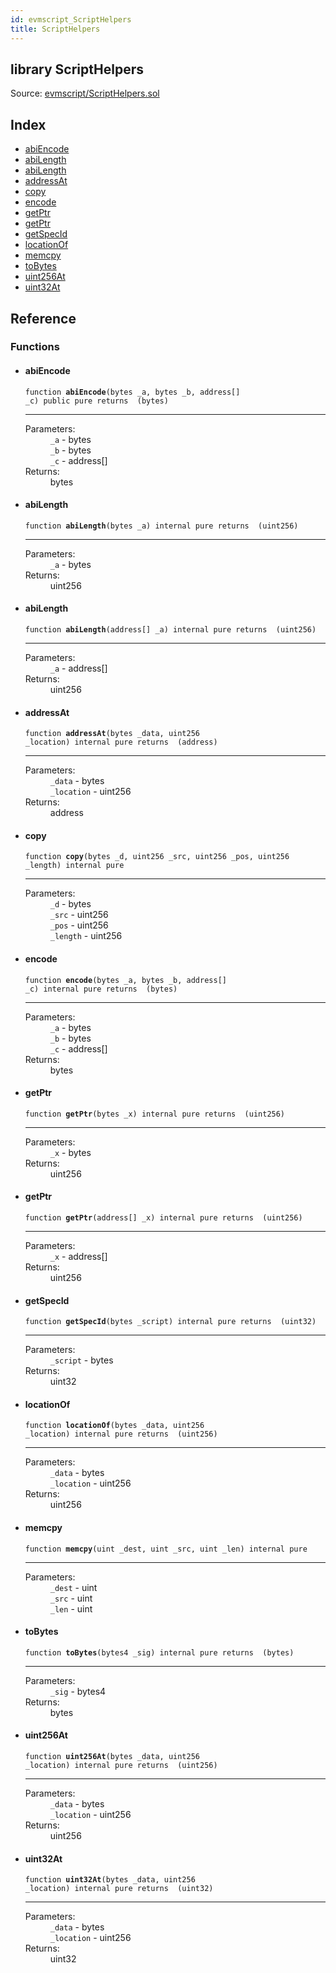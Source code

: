 ```yaml
---
id: evmscript_ScriptHelpers
title: ScriptHelpers
---
```


<div class="contract-doc"><div class="contract"><h2 class="contract-header"><span class="contract-kind">library</span> ScriptHelpers</h2><div class="source">Source: <a href="https://github.com/aragon/aragonOS//blob/v3.1.4/contracts/evmscript/ScriptHelpers.sol" target="_blank">evmscript/ScriptHelpers.sol</a></div></div><div class="index"><h2>Index</h2><ul><li><a href="evmscript_ScriptHelpers.html#abiEncode">abiEncode</a></li><li><a href="evmscript_ScriptHelpers.html#abiLength">abiLength</a></li><li><a href="evmscript_ScriptHelpers.html#abiLength">abiLength</a></li><li><a href="evmscript_ScriptHelpers.html#addressAt">addressAt</a></li><li><a href="evmscript_ScriptHelpers.html#copy">copy</a></li><li><a href="evmscript_ScriptHelpers.html#encode">encode</a></li><li><a href="evmscript_ScriptHelpers.html#getPtr">getPtr</a></li><li><a href="evmscript_ScriptHelpers.html#getPtr">getPtr</a></li><li><a href="evmscript_ScriptHelpers.html#getSpecId">getSpecId</a></li><li><a href="evmscript_ScriptHelpers.html#locationOf">locationOf</a></li><li><a href="evmscript_ScriptHelpers.html#memcpy">memcpy</a></li><li><a href="evmscript_ScriptHelpers.html#toBytes">toBytes</a></li><li><a href="evmscript_ScriptHelpers.html#uint256At">uint256At</a></li><li><a href="evmscript_ScriptHelpers.html#uint32At">uint32At</a></li></ul></div><div class="reference"><h2>Reference</h2><div class="functions"><h3>Functions</h3><ul><li><div class="item function"><span id="abiEncode" class="anchor-marker"></span><h4 class="name">abiEncode</h4><div class="body"><code class="signature">function <strong>abiEncode</strong><span>(bytes _a, bytes _b, address[] _c) </span><span>public </span><span>pure </span><span>returns  (bytes) </span></code><hr/><dl><dt><span class="label-parameters">Parameters:</span></dt><dd><div><code>_a</code> - bytes</div><div><code>_b</code> - bytes</div><div><code>_c</code> - address[]</div></dd><dt><span class="label-return">Returns:</span></dt><dd>bytes</dd></dl></div></div></li><li><div class="item function"><span id="abiLength" class="anchor-marker"></span><h4 class="name">abiLength</h4><div class="body"><code class="signature">function <strong>abiLength</strong><span>(bytes _a) </span><span>internal </span><span>pure </span><span>returns  (uint256) </span></code><hr/><dl><dt><span class="label-parameters">Parameters:</span></dt><dd><div><code>_a</code> - bytes</div></dd><dt><span class="label-return">Returns:</span></dt><dd>uint256</dd></dl></div></div></li><li><div class="item function"><span id="abiLength" class="anchor-marker"></span><h4 class="name">abiLength</h4><div class="body"><code class="signature">function <strong>abiLength</strong><span>(address[] _a) </span><span>internal </span><span>pure </span><span>returns  (uint256) </span></code><hr/><dl><dt><span class="label-parameters">Parameters:</span></dt><dd><div><code>_a</code> - address[]</div></dd><dt><span class="label-return">Returns:</span></dt><dd>uint256</dd></dl></div></div></li><li><div class="item function"><span id="addressAt" class="anchor-marker"></span><h4 class="name">addressAt</h4><div class="body"><code class="signature">function <strong>addressAt</strong><span>(bytes _data, uint256 _location) </span><span>internal </span><span>pure </span><span>returns  (address) </span></code><hr/><dl><dt><span class="label-parameters">Parameters:</span></dt><dd><div><code>_data</code> - bytes</div><div><code>_location</code> - uint256</div></dd><dt><span class="label-return">Returns:</span></dt><dd>address</dd></dl></div></div></li><li><div class="item function"><span id="copy" class="anchor-marker"></span><h4 class="name">copy</h4><div class="body"><code class="signature">function <strong>copy</strong><span>(bytes _d, uint256 _src, uint256 _pos, uint256 _length) </span><span>internal </span><span>pure </span></code><hr/><dl><dt><span class="label-parameters">Parameters:</span></dt><dd><div><code>_d</code> - bytes</div><div><code>_src</code> - uint256</div><div><code>_pos</code> - uint256</div><div><code>_length</code> - uint256</div></dd></dl></div></div></li><li><div class="item function"><span id="encode" class="anchor-marker"></span><h4 class="name">encode</h4><div class="body"><code class="signature">function <strong>encode</strong><span>(bytes _a, bytes _b, address[] _c) </span><span>internal </span><span>pure </span><span>returns  (bytes) </span></code><hr/><dl><dt><span class="label-parameters">Parameters:</span></dt><dd><div><code>_a</code> - bytes</div><div><code>_b</code> - bytes</div><div><code>_c</code> - address[]</div></dd><dt><span class="label-return">Returns:</span></dt><dd>bytes</dd></dl></div></div></li><li><div class="item function"><span id="getPtr" class="anchor-marker"></span><h4 class="name">getPtr</h4><div class="body"><code class="signature">function <strong>getPtr</strong><span>(bytes _x) </span><span>internal </span><span>pure </span><span>returns  (uint256) </span></code><hr/><dl><dt><span class="label-parameters">Parameters:</span></dt><dd><div><code>_x</code> - bytes</div></dd><dt><span class="label-return">Returns:</span></dt><dd>uint256</dd></dl></div></div></li><li><div class="item function"><span id="getPtr" class="anchor-marker"></span><h4 class="name">getPtr</h4><div class="body"><code class="signature">function <strong>getPtr</strong><span>(address[] _x) </span><span>internal </span><span>pure </span><span>returns  (uint256) </span></code><hr/><dl><dt><span class="label-parameters">Parameters:</span></dt><dd><div><code>_x</code> - address[]</div></dd><dt><span class="label-return">Returns:</span></dt><dd>uint256</dd></dl></div></div></li><li><div class="item function"><span id="getSpecId" class="anchor-marker"></span><h4 class="name">getSpecId</h4><div class="body"><code class="signature">function <strong>getSpecId</strong><span>(bytes _script) </span><span>internal </span><span>pure </span><span>returns  (uint32) </span></code><hr/><dl><dt><span class="label-parameters">Parameters:</span></dt><dd><div><code>_script</code> - bytes</div></dd><dt><span class="label-return">Returns:</span></dt><dd>uint32</dd></dl></div></div></li><li><div class="item function"><span id="locationOf" class="anchor-marker"></span><h4 class="name">locationOf</h4><div class="body"><code class="signature">function <strong>locationOf</strong><span>(bytes _data, uint256 _location) </span><span>internal </span><span>pure </span><span>returns  (uint256) </span></code><hr/><dl><dt><span class="label-parameters">Parameters:</span></dt><dd><div><code>_data</code> - bytes</div><div><code>_location</code> - uint256</div></dd><dt><span class="label-return">Returns:</span></dt><dd>uint256</dd></dl></div></div></li><li><div class="item function"><span id="memcpy" class="anchor-marker"></span><h4 class="name">memcpy</h4><div class="body"><code class="signature">function <strong>memcpy</strong><span>(uint _dest, uint _src, uint _len) </span><span>internal </span><span>pure </span></code><hr/><dl><dt><span class="label-parameters">Parameters:</span></dt><dd><div><code>_dest</code> - uint</div><div><code>_src</code> - uint</div><div><code>_len</code> - uint</div></dd></dl></div></div></li><li><div class="item function"><span id="toBytes" class="anchor-marker"></span><h4 class="name">toBytes</h4><div class="body"><code class="signature">function <strong>toBytes</strong><span>(bytes4 _sig) </span><span>internal </span><span>pure </span><span>returns  (bytes) </span></code><hr/><dl><dt><span class="label-parameters">Parameters:</span></dt><dd><div><code>_sig</code> - bytes4</div></dd><dt><span class="label-return">Returns:</span></dt><dd>bytes</dd></dl></div></div></li><li><div class="item function"><span id="uint256At" class="anchor-marker"></span><h4 class="name">uint256At</h4><div class="body"><code class="signature">function <strong>uint256At</strong><span>(bytes _data, uint256 _location) </span><span>internal </span><span>pure </span><span>returns  (uint256) </span></code><hr/><dl><dt><span class="label-parameters">Parameters:</span></dt><dd><div><code>_data</code> - bytes</div><div><code>_location</code> - uint256</div></dd><dt><span class="label-return">Returns:</span></dt><dd>uint256</dd></dl></div></div></li><li><div class="item function"><span id="uint32At" class="anchor-marker"></span><h4 class="name">uint32At</h4><div class="body"><code class="signature">function <strong>uint32At</strong><span>(bytes _data, uint256 _location) </span><span>internal </span><span>pure </span><span>returns  (uint32) </span></code><hr/><dl><dt><span class="label-parameters">Parameters:</span></dt><dd><div><code>_data</code> - bytes</div><div><code>_location</code> - uint256</div></dd><dt><span class="label-return">Returns:</span></dt><dd>uint32</dd></dl></div></div></li></ul></div></div></div>
